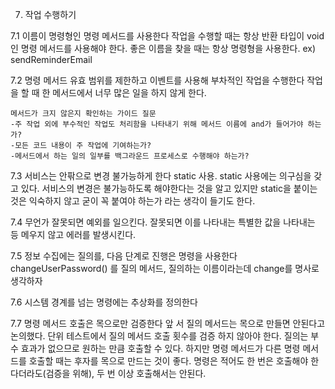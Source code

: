 7. 작업 수행하기

7.1 이름이 명령형인 명령 메서드를 사용한다
작업을 수행할 때는 항상 반환 타입이 void인 명령 메서드를 사용해야 한다.
좋은 이름을 찾을 때는 항상 명령형을 사용한다.
ex) sendReminderEmail

7.2 명령 메서드 유효 범위를 제한하고 이벤트를 사용해 부차적인 작업을 수행한다
작업을 할 때 한 메서드에서 너무 많은 일을 하지 않게 한다.
    
    메서드가 크지 않은지 확인하는 가이드 질문
    -주 작업 외에 부수적인 작업도 처리함을 나타내기 위해 메서드 이름에 and가 들어가야 하는가?
    -모든 코드 내용이 주 작업에 기여하는가?
    -메서드에서 하는 일의 일부를 백그라운드 프로세스로 수행해야 하는가?

7.3 서비스는 안팎으로 변경 불가능하게 한다
static 사용.
static 사용에는 의구심을 갖고 있다. 서비스의 변경은 불가능하도록 해야한다는 것을 알고 있지만
 static을 붙이는 것은 익숙하지 않고 굳이 꼭 붙여야 하는가 라는 생각이 들기도 한다.

7.4 무언가 잘못되면 예외를 일으킨다.
잘못되면 이를 나타내는 특별한 값을 나타내는 등 메우지 않고 에러를 발생시킨다.

7.5 정보 수집에는 질의를, 다음 단계로 진행은 명령을 사용한다
    changeUserPassword() 를 질의 메서드, 질의하는 이름이라는데 change를 명사로 생각하자

7.6 시스템 경계를 넘는 명령에는 추상화를 정의한다

7.7 명령 메서드 호출은 목으로만 검증한다
앞 서 질의 메서드는 목으로 만들면 안된다고 논의했다. 단위 테스트에서 질의 메서드 호출 횟수를 검증 하지 않아야 한다.
질의는 부수 효과가 없으므로 원하는 만큼 호출할 수 있다.
하지만 명령 메서드가 다른 명령 메서드를 호출할 때는 후자를 목으로 만드는 것이 좋다.
명령은 적어도 한 번은 호출해야 한다더라도(검증을 위해), 두 번 이상 호출해서는 안된다.
    
        
